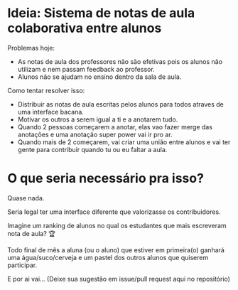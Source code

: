 # Ideia: Sistema de notas de aula colaborativa entre alunos

Problemas hoje:
- As notas de aula dos professores não são efetivas pois os alunos não utilizam e nem passam feedback ao professor.
- Alunos não se ajudam no ensino dentro da sala de aula.

Como tentar resolver isso:
- Distribuir as notas de aula escritas pelos alunos para todos atraves de uma interface bacana.
- Motivar os outros a serem igual a ti e a anotarem tudo.
- Quando 2 pessoas começarem a anotar, elas vao fazer merge das anotações e uma anotação super power vai ir pro ar.
- Quando mais de 2 começarem, vai criar uma união entre alunos e vai ter gente para contribuir quando tu ou eu faltar a aula.

# O que seria necessário pra isso?
Quase nada. 

Seria legal ter uma interface diferente que valorizasse os contribuidores.

Imagine um ranking de alunos no qual os estudantes que mais escreveram nota de aula? :trophy:

Todo final de mês a aluna (ou o aluno) que estiver em primeira(o) ganhará uma água/suco/cerveja e um pastel dos outros alunos que quiserem participar.

E por ai vai... (Deixe sua sugestão em issue/pull request aqui no repositório)
